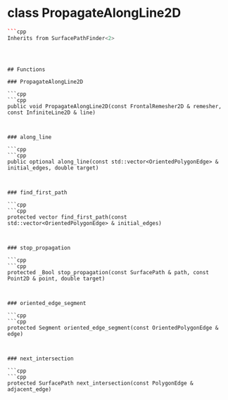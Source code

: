 # class PropagateAlongLine2D


```cpp
```cpp
Inherits from SurfacePathFinder<2>
```
```



## Functions

### PropagateAlongLine2D

```cpp
```cpp
public void PropagateAlongLine2D(const FrontalRemesher2D & remesher, const InfiniteLine2D & line)
```
```


### along_line

```cpp
```cpp
public optional along_line(const std::vector<OrientedPolygonEdge> & initial_edges, double target)
```
```


### find_first_path

```cpp
```cpp
protected vector find_first_path(const std::vector<OrientedPolygonEdge> & initial_edges)
```
```


### stop_propagation

```cpp
```cpp
protected _Bool stop_propagation(const SurfacePath & path, const Point2D & point, double target)
```
```


### oriented_edge_segment

```cpp
```cpp
protected Segment oriented_edge_segment(const OrientedPolygonEdge & edge)
```
```


### next_intersection

```cpp
```cpp
protected SurfacePath next_intersection(const PolygonEdge & adjacent_edge)
```
```





